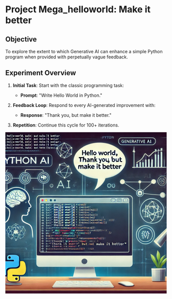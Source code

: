 # Project Mega_helloworld: Make it better

## Objective
To explore the extent to which Generative AI can enhance a simple Python program when provided with perpetually vague feedback.

## Experiment Overview

1. **Initial Task**: Start with the classic programming task:
    - **Prompt**: "Write Hello World in Python."

2. **Feedback Loop**: Respond to every AI-generated improvement with:
    - **Response**: "Thank you, but make it better."

3. **Repetition**: Continue this cycle for 100+ iterations.

<img src="images/hello_world_project.webp" alt="Project Representation" width="600"/>

